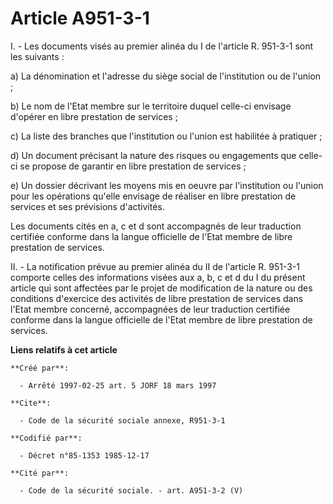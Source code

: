 # Article A951-3-1

I. - Les documents visés au premier alinéa du I de l'article R. 951-3-1 sont les suivants :

a) La dénomination et l'adresse du siège social de l'institution ou de l'union ;

b) Le nom de l'Etat membre sur le territoire duquel celle-ci envisage d'opérer en libre prestation de services ;

c) La liste des branches que l'institution ou l'union est habilitée à pratiquer ;

d) Un document précisant la nature des risques ou engagements que celle-ci se propose de garantir en libre prestation de
services ;

e) Un dossier décrivant les moyens mis en oeuvre par l'institution ou l'union pour les opérations qu'elle envisage de
réaliser en libre prestation de services et ses prévisions d'activités.

Les documents cités en a, c et d sont accompagnés de leur traduction certifiée conforme dans la langue officielle de l'Etat
membre de libre prestation de services.

II. - La notification prévue au premier alinéa du II de l'article R. 951-3-1 comporte celles des informations visées aux a,
b, c et d du I du présent article qui sont affectées par le projet de modification de la nature ou des conditions d'exercice
des activités de libre prestation de services dans l'Etat membre concerné, accompagnées de leur traduction certifiée conforme
dans la langue officielle de l'Etat membre de libre prestation de services.

**Liens relatifs à cet article**

	**Créé par**:

	  - Arrêté 1997-02-25 art. 5 JORF 18 mars 1997

	**Cite**:

	  - Code de la sécurité sociale annexe, R951-3-1

	**Codifié par**:

	  - Décret n°85-1353 1985-12-17

	**Cité par**:

	  - Code de la sécurité sociale. - art. A951-3-2 (V)
